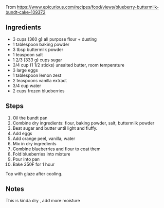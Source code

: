 From https://www.epicurious.com/recipes/food/views/blueberry-buttermilk-bundt-cake-109372

## Ingredients

* 3 cups (360 g) all purpose flour + dusting
* 1 tablespoon baking powder
* 3 tbsp buttermilk powder
* 1 teaspoon salt
* 1 2/3 (333 g) cups sugar
* 3/4 cup (1 1/2 sticks) unsalted butter, room temperature
* 3 large eggs
* 1 tablespoon lemon zest
* 2 teaspoons vanilla extract
* 3/4 cup water
* 2 cups frozen blueberries

## Steps

1. Oil the bundt pan
1. Combine dry ingredients: flour, baking powder, salt, buttermilk powder
1. Beat sugar and butter until light and fluffy.
1. Add eggs
1. Add orange peel, vanilla, water
1. Mix in dry ingredients
1. Combine blueberries and flour to coat them
1. Fold blueberries into mixture
1. Pour into pan
1. Bake 350F for 1 hour

Top with glaze after cooling.

## Notes

This is kinda dry , add more moisture
